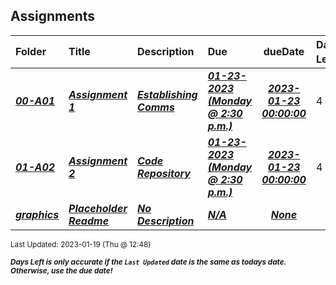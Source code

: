 ## Assignments

| Folder | Title | Description | Due | dueDate | Days Left<sup>*</sup> |
|:------|:------|:------|:------|:-----:|-----|
| ***<a href="https://github.com/rugbyprof/5443-2D-Gaming/tree/master/Assignments/00-A01">00-A01</a>*** | ***<a href="https://github.com/rugbyprof/5443-2D-Gaming/tree/master/Assignments/00-A01"> Assignment 1 </a>*** | ***<a href="https://github.com/rugbyprof/5443-2D-Gaming/tree/master/Assignments/00-A01"> Establishing Comms</a>*** | ***<a href="https://github.com/rugbyprof/5443-2D-Gaming/tree/master/Assignments/00-A01"> 01-23-2023 (Monday @ 2:30 p.m.)</a>*** | ***<a href="https://github.com/rugbyprof/5443-2D-Gaming/tree/master/Assignments/00-A01">2023-01-23 00:00:00</a>*** | 4 |
| ***<a href="https://github.com/rugbyprof/5443-2D-Gaming/tree/master/Assignments/01-A02">01-A02</a>*** | ***<a href="https://github.com/rugbyprof/5443-2D-Gaming/tree/master/Assignments/01-A02"> Assignment 2 </a>*** | ***<a href="https://github.com/rugbyprof/5443-2D-Gaming/tree/master/Assignments/01-A02"> Code Repository</a>*** | ***<a href="https://github.com/rugbyprof/5443-2D-Gaming/tree/master/Assignments/01-A02"> 01-23-2023 (Monday @ 2:30 p.m.)</a>*** | ***<a href="https://github.com/rugbyprof/5443-2D-Gaming/tree/master/Assignments/01-A02">2023-01-23 00:00:00</a>*** | 4 |
| ***<a href="https://github.com/rugbyprof/5443-2D-Gaming/tree/master/Assignments/graphics">graphics</a>*** | ***<a href="https://github.com/rugbyprof/5443-2D-Gaming/tree/master/Assignments/graphics"> Placeholder Readme </a>*** | ***<a href="https://github.com/rugbyprof/5443-2D-Gaming/tree/master/Assignments/graphics"> No Description</a>*** | ***<a href="https://github.com/rugbyprof/5443-2D-Gaming/tree/master/Assignments/graphics">N/A</a>*** | ***<a href="https://github.com/rugbyprof/5443-2D-Gaming/tree/master/Assignments/graphics">None</a>*** |  |

<sup>Last Updated: 2023-01-19 (Thu @ 12:48)</sup> 

<sup>***Days Left is only accurate if the `Last Updated` date is the same as todays date. Otherwise, use the due date!***</sup> 